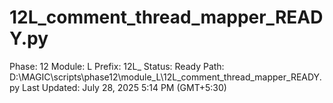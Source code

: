 # 12L_comment_thread_mapper_READY.py

Phase: 12
Module: L
Prefix: 12L_
Status: Ready
Path: D:\MAGIC\scripts\phase12\module_L\12L_comment_thread_mapper_READY.py
Last Updated: July 28, 2025 5:14 PM (GMT+5:30)
